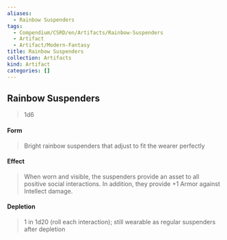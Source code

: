 ```yaml
---
aliases:
  - Rainbow Suspenders
tags:
  - Compendium/CSRD/en/Artifacts/Rainbow-Suspenders
  - Artifact
  - Artifact/Modern-Fantasy
title: Rainbow Suspenders
collection: Artifacts
kind: Artifact
categories: []
---
```

## Rainbow Suspenders

>1d6 
#### Form
>Bright rainbow suspenders that adjust to fit the wearer perfectly 
#### Effect
> When worn and visible, the suspenders provide an asset to all positive social interactions. In addition, they provide +1 Armor against Intellect damage. 

#### Depletion 
>1 in 1d20 (roll each interaction); still wearable as regular suspenders after depletion